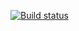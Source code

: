 [![Build status](https://ci.appveyor.com/api/projects/status/9qn5t5q6c8qtl4g7?svg=true)](https://ci.appveyor.com/project/MissarvaT/ajs-6-1-task)
